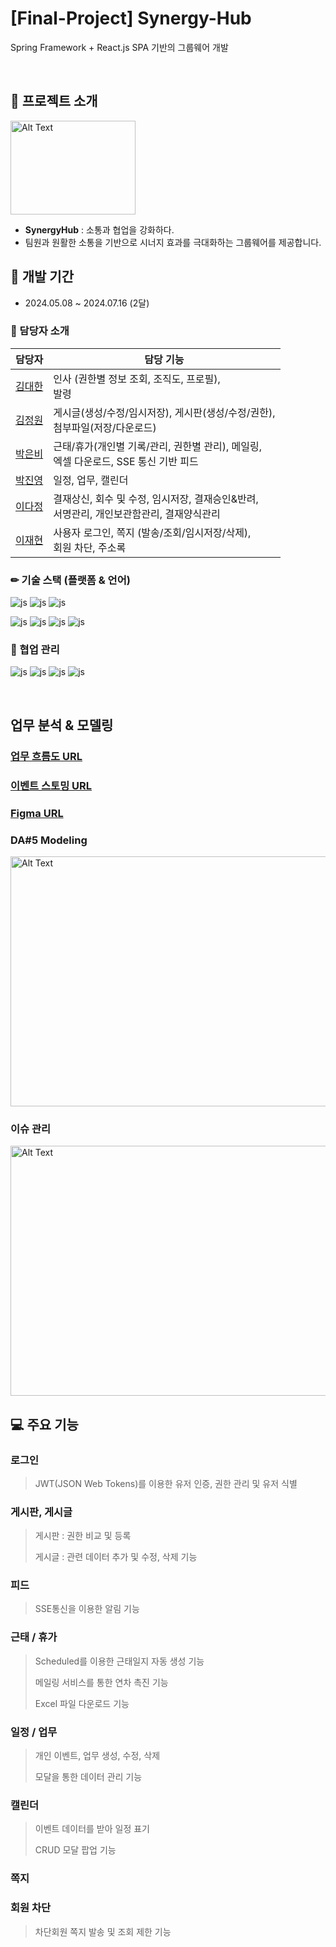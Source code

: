 # [Final-Project] Synergy-Hub
Spring Framework + React.js SPA 기반의 그룹웨어 개발

<br/>

## 📄 프로젝트 소개
<img src="https://github.com/SynergyHub-groupware/synergyhub-back/assets/157452524/06f7dacb-6e24-49b3-aa06-29a12f2817dd" width="200px" height="150px" title="Alt Text">
<br/>

- **SynergyHub** : 소통과 협업을 강화하다.
- 팀원과 원활한 소통을 기반으로 시너지 효과를 극대화하는 그룹웨어를 제공합니다.

## 📅 개발 기간
- 2024.05.08 ~ 2024.07.16 (2달)

### 🏃 담당자 소개

|담당자|담당 기능|
|---|---|
|[김대한](https://github.com/kimdh42)|인사 (권한별 정보 조회, 조직도, 프로필), <br/> 발령|
|[김정원](https://github.com/won1999won)|게시글(생성/수정/임시저장), 게시판(생성/수정/권한),<br/>첨부파일(저장/다운로드)|
|[박은비](https://github.com/SILVER-BE)|근태/휴가(개인별 기록/관리, 권한별 관리), 메일링,<br/>엑셀 다운로드, SSE 통신 기반 피드|
|[박진영](https://github.com/jinyoung23456)|일정, 업무, 캘린더|
|[이다정](https://github.com/LXXDJ)|결재상신, 회수 및 수정, 임시저장, 결재승인&반려,<br/>서명관리, 개인보관함관리, 결재양식관리|
|[이재현](https://github.com/JH5256)|사용자 로그인, 쪽지 (발송/조회/임시저장/삭제),<br/>회원 차단, 주소록|

### ✏ 기술 스택 (플랫폼 & 언어)
![js](https://img.shields.io/badge/Java-ED8B00?style=for-the-badge&logo=openjdk&logoColor=white)
![js](https://img.shields.io/badge/MySQL-00000F?style=for-the-badge&logo=mysql&logoColor=white)
![js](https://img.shields.io/badge/JavaScript-F7DF1E?style=for-the-badge&logo=JavaScript&logoColor=white)

![js](https://img.shields.io/badge/Spring-6DB33F?style=for-the-badge&logo=spring&logoColor=white)
![js](https://img.shields.io/badge/HTML5-E34F26?style=for-the-badge&logo=html5&logoColor=white)
![js](https://img.shields.io/badge/CSS-239120?&style=for-the-badge&logo=css3&logoColor=white)
![js](https://img.shields.io/badge/React-20232A?style=for-the-badge&logo=react&logoColor=61DAFB)

### 🙌 협업 관리
![js](https://img.shields.io/badge/Notion-20232A?style=for-the-badge&logo=Notion&logoColor=#00000)
![js](https://img.shields.io/badge/Discord-20232A?style=for-the-badge&logo=Discord&logoColor=#5865F2)
![js](https://img.shields.io/badge/GitHub-20232A?style=for-the-badge&logo=GitHub&logoColor=#181717)
![js](https://img.shields.io/badge/Figma-20232A?style=for-the-badge&logo=Figma&logoColor=#F24E1E)

<br/>

## 업무 분석 & 모델링

### [업무 흐름도 URL](https://whimsical.com/thunderbolts-full-flow-chart-BGoMHJesjfduSsLoan1mQt)

### [이벤트 스토밍 URL](https://miro.com/app/board/uXjVKBGvnGA=/)

### [Figma URL](https://www.figma.com/design/cvZT81QuXtLELMrXJPtmhW/%EA%B7%B8%EB%A3%B9%EC%9B%A8%EC%96%B4?node-id=0-1&t=dQYS44L1KbI9wgR2-0)

### DA#5 Modeling
<img src="https://github.com/SynergyHub-groupware/synergyhub-back/assets/157452524/e0176d9c-42bf-4e26-977d-f454186997f5" width="600px" height="400px" title="Alt Text">

### 이슈 관리
<img src="https://github.com/SynergyHub-groupware/synergyhub-back/assets/157452524/12c6b057-3f46-4886-96c7-a4e1c2b354fa" width="600px" height="400px" title="Alt Text">

<br/>

## 💻 주요 기능

### 로그인
> JWT(JSON Web Tokens)를 이용한 유저 인증, 권한 관리 및 유저 식별

### 게시판, 게시글
> 게시판 : 권한 비교 및 등록
> 
> 게시글 : 관련 데이터 추가 및 수정, 삭제 기능 

### 피드
> SSE통신을 이용한 알림 기능

### 근태 / 휴가
> Scheduled를 이용한 근태일지 자동 생성 기능
>
> 메일링 서비스를 통한 연차 촉진 기능
>
> Excel 파일 다운로드 기능

### 일정 / 업무
> 개인 이벤트, 업무 생성, 수정, 삭제
> 
> 모달을 통한 데이터 관리 기능

### 캘린더
> 이벤트 데이터를 받아 일정 표기
>
> CRUD 모달 팝업 기능

### 쪽지
> 
>

### 회원 차단
> 차단회원 쪽지 발송 및 조회 제한 기능
